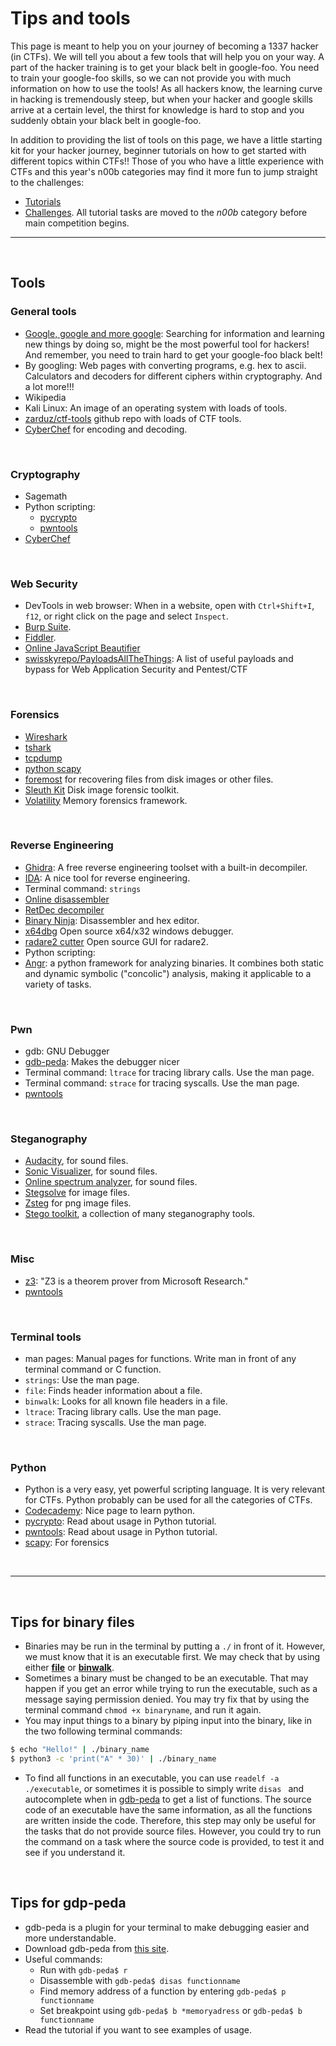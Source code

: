 # Tips and tools

This page is meant to help you on your journey of becoming a 1337 hacker 
(in CTFs). We will tell you about a few tools that will help you on your way. 
A part of the hacker training is to get your black belt in google-foo. You 
need to train your google-foo skills, so we can not provide you with much 
information on how to use the tools! As all hackers know, the learning curve 
in hacking is tremendously steep, but when your hacker and google skills 
arrive at a certain level, the thirst for knowledge is hard to stop and you 
suddenly obtain your black belt in google-foo.

In addition to providing the list of tools on this page, we have a little
starting kit for your hacker journey, beginner tutorials on how to get started 
with different topics within CTFs!! Those of you who have a little experience 
with CTFs and this year's n00b categories may find it more fun to jump straight 
to the challenges:

* [Tutorials](https://tghack.no/page/Tutorial) 
* [Challenges](https://tghack.no/categories). All tutorial tasks are moved to 
the _n00b_ category before main competition begins.

______

<br>

## Tools
### General tools
* [Google, google and more google](http://lmgtfy.com/?q=google): Searching for 
information and learning new things by doing so, might be the most powerful tool 
for hackers! And remember, you need to train hard to get your google-foo black belt!
* By googling: Web pages with converting programs, e.g. hex to ascii. Calculators 
and decoders for different ciphers within cryptography. And a lot more!!!
* Wikipedia 
* Kali Linux: An image of an operating system with loads of tools. 
* [zarduz/ctf-tools](https://github.com/zardus/ctf-tools) github repo with loads of CTF tools.
* [CyberChef](https://gchq.github.io/CyberChef/) for encoding and decoding.

<br>

### Cryptography
* Sagemath
* Python scripting: 
  * [pycrypto](https://github.com/dlitz/pycrypto)
  * [pwntools](https://github.com/Gallopsled/pwntools)
* [CyberChef](https://gchq.github.io/CyberChef/)

<br>

### Web Security
* DevTools in web browser: When in a website, open with `Ctrl+Shift+I`, 
`f12`, or right click on the page and select `Inspect`.
* [Burp Suite](https://portswigger.net/burp).
* [Fiddler](https://www.telerik.com/fiddler).
* [Online JavaScript Beautifier](https://beautifier.io/)
* [swisskyrepo/PayloadsAllTheThings](https://github.com/swisskyrepo/PayloadsAllTheThings): 
A list of useful payloads and bypass for Web Application Security and Pentest/CTF

<br>

### Forensics
* [Wireshark](https://www.wireshark.org/docs/man-pages/wireshark.html)
* [tshark](https://www.wireshark.org/docs/man-pages/tshark.html)
* [tcpdump](https://www.tcpdump.org/tcpdump_man.html)
* [python scapy](http://scapy.readthedocs.io/en/latest/introduction.html)
* [foremost](https://tools.kali.org/forensics/foremost) for recovering files from disk images or other files.
* [Sleuth Kit](https://www.sleuthkit.org/sleuthkit/download.php) Disk image forensic toolkit.
* [Volatility](https://github.com/volatilityfoundation/volatility) Memory forensics framework.

<br>

### Reverse Engineering
* [Ghidra](https://ghidra-sre.org/): A free reverse engineering toolset with a built-in decompiler.
* [IDA](https://www.hex-rays.com/products/ida/support/download.shtml): A nice tool for reverse engineering.
* Terminal command: `strings`
* [Online disassembler](https://onlinedisassembler.com/static/home/)
* [RetDec decompiler](https://retdec.com/)
* [Binary Ninja](https://binary.ninja/demo/): Disassembler and hex editor.
* [x64dbg](https://x64dbg.com/) Open source x64/x32 windows debugger.
* [radare2 cutter](https://github.com/radareorg/cutter) Open source GUI for radare2.
* Python scripting:
 * [Angr](https://angr.io/): a python framework for analyzing binaries. It combines both static and dynamic 
 symbolic ("concolic") analysis, making it applicable to a variety of tasks.

<br>

### Pwn
* gdb: GNU Debugger
* [gdb-peda](https://github.com/longld/peda): Makes the debugger nicer
* Terminal command: `ltrace` for tracing library calls. Use the man page.
* Terminal command: `strace` for tracing syscalls. Use the man page.
* [pwntools](https://github.com/Gallopsled/pwntools)

<br>

### Steganography
* [Audacity](https://www.audacityteam.org/), for sound files.
* [Sonic Visualizer](https://www.sonicvisualiser.org/), for sound files.
* [Online spectrum analyzer](https://academo.org/demos/spectrum-analyzer/), for sound files.
* [Stegsolve](https://github.com/zardus/ctf-tools/tree/master/stegsolve) for image files.
* [Zsteg](https://github.com/zed-0xff/zsteg) for png image files.
* [Stego toolkit](https://github.com/DominicBreuker/stego-toolkit), a collection of many steganography tools.

<br>

### Misc
* [z3](https://github.com/Z3Prover/z3): "Z3 is a theorem prover from Microsoft Research."
* [pwntools](https://github.com/Gallopsled/pwntools)

<br>

### Terminal tools
* man pages: Manual pages for functions. Write man in front of any terminal command or C function. 
* `strings`: Use the man page.
* `file`: Finds header information about a file. 
* `binwalk`: Looks for all known file headers in a file.
* `ltrace`: Tracing library calls. Use the man page.
* `strace`: Tracing syscalls. Use the man page.

<br>

### Python
* Python is a very easy, yet powerful scripting language. It is very relevant for CTFs. Python probably can be used for all the categories of CTFs.
* [Codecademy](https://www.codecademy.com/learn/learn-python): Nice page to learn python.
* [pycrypto](https://github.com/dlitz/pycrypto): Read about usage in Python tutorial.
* [pwntools](https://github.com/Gallopsled/pwntools): Read about usage in Python tutorial.
* [scapy](http://scapy.readthedocs.io/en/latest/introduction.html): For forensics

<br>

_______

<br>

## Tips for binary files
* Binaries may be run in the terminal by putting a `./` in front of it. However, we must know that it is an executable first. We may check that by using either [**file**](#Terminal-tools) or [**binwalk**](#Terminal-tools). 
* Sometimes a binary must be changed to be an executable. That may happen if you get an error while trying to run the executable, such as a message saying permission denied. You may try fix that by using the terminal command `chmod +x binaryname`, and run it again.
* You may input things to a binary by piping input into the binary, like in the two following terminal commands:

```sh
$ echo "Hello!" | ./binary_name
$ python3 -c 'print("A" * 30)' | ./binary_name
```
	
* To find all functions in an executable, you can use `readelf -a ./executable`, or sometimes it is possible to simply write `disas ` and autocomplete when in [gdb-peda](#gdb-peda) to get a list of functions. 
The source code of an executable have the same information, as all the functions are written inside the code. Therefore, this step may only be useful for the tasks that do not provide source files. 
However, you could try to run the command on a task where the source code is provided, to test it and see if you understand it.

<br>

## Tips for gdp-peda
* gdb-peda is a plugin for your terminal to make debugging easier and more understandable.
* Download gdb-peda from [this site](https://github.com/longld/peda).
* Useful commands:
  * Run with `gdb-peda$ r`
  * Disassemble with `gdb-peda$ disas functionname`
  * Find memory address of a function by entering `gdb-peda$ p functionname` 
  * Set breakpoint using `gdb-peda$ b *memoryadress` or `gdb-peda$ b functionname`
* Read the tutorial if you want to see examples of usage.
